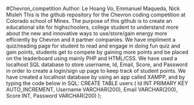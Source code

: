 #Chevron_competition
Author: Le Hoang Vo, Emmanuel Maqueda, Nick Misleh
This is the github repository for the Chevron coding competition at Colorado school of Mines. The purpose of this github is to create an educational site for highschoolers, college student to understand more about the new and innovative ways to use/store/gain energy more efficiently by Chevron and it partner companies. We have impliment a quiz/reading page for student to read and engage in doing fun quiz and gain points, students get to compete by gaining more points and be placed on the leaderboard using mainly PHP and HTML/CSS. We have used a localhost SQL database to store username, Id, Email, Score, and Password in order to create a login/sign up page to keep track of student points. We have created a localhost database by using an app called XAMPP, and by typing the code below in SQL:
CREATE TABLE users (
    Id INT PRIMARY KEY AUTO_INCREMENT,
    Username VARCHAR(200),
    Email VARCHAR(200),
    Score INT,
    Password VARCHAR(200)
);
